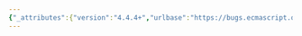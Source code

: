 ```yaml
---
{"_attributes":{"version":"4.4.4+","urlbase":"https://bugs.ecmascript.org/","maintainer":"dherman@mozilla.com"},"bug":{"bug_id":4362,"creation_ts":"2015-05-11 04:57:00 -0700","short_desc":"VarScopedDeclarations return VarDeclaredNames","delta_ts":"2015-10-02 13:14:01 -0700","product":"Draft for 6th Edition","component":"editorial issue","version":"Rev 38: April 14, 2015 Final Draft","rep_platform":"All","op_sys":"All","bug_status":"RESOLVED","resolution":"FIXED","priority":"Normal","bug_severity":"trivial","everconfirmed":true,"reporter":"manish.tripathi.777","assigned_to":{"uid":"allen","name":"Allen Wirfs-Brock"},"long_desc":[{"commentid":14397,"comment_count":0,"who":"manish.tripathi.777","bug_when":"2015-05-11 04:57:05 -0700","thetext":"In 13.6.6 for the production IfStatement : if ( Expression ) Statement\nItem 1 should read: Return the VarScopedDeclarations of Statement"},{"commentid":14400,"comment_count":1,"who":{"uid":"allen","name":"Allen Wirfs-Brock"},"bug_when":"2015-05-13 16:56:19 -0700","thetext":"fixed in rev39 publication draft"}]}}
---
```

